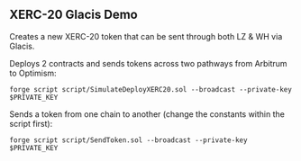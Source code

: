 ## XERC-20 Glacis Demo

Creates a new XERC-20 token that can be sent through both LZ & WH via Glacis.  


Deploys 2 contracts and sends tokens across two pathways from Arbitrum to Optimism:  

```
forge script script/SimulateDeployXERC20.sol --broadcast --private-key $PRIVATE_KEY
```  

Sends a token from one chain to another (change the constants within the script first):  

```
forge script script/SendToken.sol --broadcast --private-key $PRIVATE_KEY
```  
